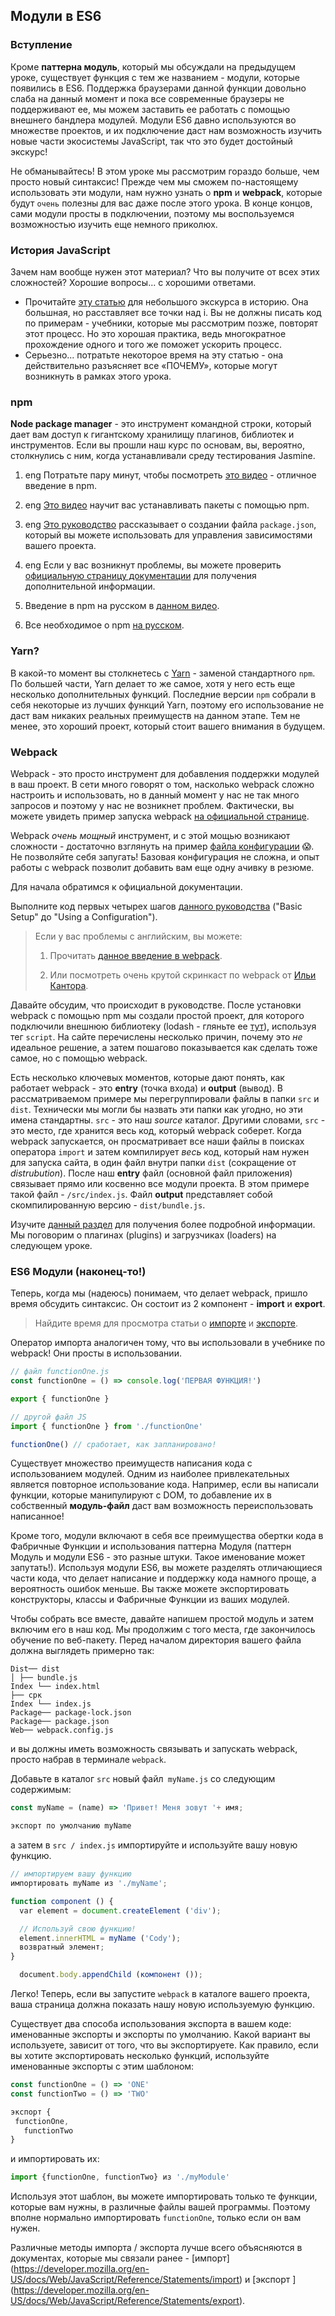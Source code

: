 ## Модули в ES6

### Вступление

Кроме __паттерна модуль__, который мы обсуждали на предыдущем уроке, существует функция с тем же названием - модули, которые появились в ES6. Поддержка браузерами данной функции довольно слаба на данный момент и пока все современные браузеры не поддерживают ее, мы можем заставить ее работать с помощью внешнего бандлера модулей. Модули ES6 давно используются во множестве проектов, и их подключение даст нам возможность изучить новые части экосистемы JavaScript, так что это будет достойный экскурс!

Не обманывайтесь! В этом уроке мы рассмотрим гораздо больше, чем просто новый синтаксис! Прежде чем мы сможем по-настоящему использовать эти модули, нам нужно узнать о __npm__ и __webpack__, которые будут `очень` полезны для вас даже после этого урока. В конце концов, сами модули просты в подключении, поэтому мы воспользуемся возможностью изучить еще немного приколюх.

### История JavaScript

Зачем нам вообще нужен этот материал? Что вы получите от всех этих сложностей? Хорошие вопросы... с хорошими ответами.

- Прочитайте [эту статью](https://habr.com/ru/company/mailru/blog/340922/) для небольшого экскурса в историю. Она большная, но расставляет все точки над i. Вы не должны писать код по примерам - учебники, которые мы рассмотрим позже, повторят этот процесс. Но это хорошая практика, ведь многократное прохождение одного и того же поможет ускорить процесс.
- Серьезно... потратьте некоторое время на эту статью - она ​​действительно разъясняет все «ПОЧЕМУ», которые могут возникнуть в рамках этого урока.

### npm

__Node package manager__ - это инструмент командной строки, который дает вам доступ к гигантскому хранилищу плагинов, библиотек и инструментов. Если вы прошли наш курс по основам, вы, вероятно, столкнулись с ним, когда устанавливали среду тестирования Jasmine.

1. <span class="btn-fill btn btn-xs btn-success">eng</span> Потратьте пару минут, чтобы посмотреть [это видео](https://docs.npmjs.com/getting-started/what-is-npm) - отличное введение в npm.

2. <span class="btn-fill btn btn-xs btn-success">eng</span> [Это видео](https://docs.npmjs.com/getting-started/install-npm-packages-locally) научит вас устанавливать пакеты с помощью npm.

3. <span class="btn-fill btn btn-xs btn-success">eng</span> [Это руководство](https://docs.npmjs.com/getting-started/using-a-package.json) рассказывает о создании файла `package.json`, который вы можете использовать для управления зависимостями вашего проекта.

4. <span class="btn-fill btn btn-xs btn-success">eng</span> Если у вас возникнут проблемы, вы можете проверить [официальную страницу документации](https://docs.npmjs.com/) для получения дополнительной информации.

5. Введение в npm на русском в [данном видео](https://www.youtube.com/watch?v=OZ0D3irUT20).

6. Все необходимое о npm [на русском](http://prgssr.ru/development/vvedenie-v-paketnyj-menedzher-npm-dlya-nachinayushih.html).

### Yarn?

В какой-то момент вы столкнетесь с [Yarn](https://yarnpkg.com/en/) - заменой стандартного `npm`. По большей части, Yarn делает то же самое, хотя у него есть еще несколько дополнительных функций. Последние версии `npm` собрали в себя некоторые из лучших функций Yarn, поэтому его использование не даст вам никаких реальных преимуществ на данном этапе. Тем не менее, это хороший проект, который стоит вашего внимания в будущем.

### Webpack

Webpack - это просто инструмент для добавления поддержки модулей в ваш проект. В сети много говорят о том, насколько webpack сложно настроить и использовать, но в данный момент у нас не так много запросов и поэтому у нас не возникнет проблем. Фактически, вы можете увидеть пример запуска webpack [на официальной странице](https://webpack.js.org/).

Webpack _очень мощный_ инструмент, и с этой мощью возникают сложности - достаточно взглянуть на пример [файла конфигурации](https://webpack.js.org/configuration/) 😱. Не позволяйте себя запугать! Базовая конфигурация не сложна, и опыт работы с webpack позволит добавить вам еще одну ачивку в резюме.

Для начала обратимся к официальной документации.

Выполните код первых четырех шагов [данного руководства](https://webpack.js.org/guides/getting-started/) ("Basic Setup" до "Using a Configuration").

> Если у вас проблемы с английским, вы можете:
>
> 1. Прочитать [данное введение в webpack](https://tproger.ru/translations/configure-webpack4/).
> 
> 2. Или посмотреть очень крутой скринкаст по webpack от [Ильи Кантора](https://learn.javascript.ru/screencast/webpack).

Давайте обсудим, что происходит в руководстве. После установки webpack с помощью npm мы создали простой проект, для которого подключили внешнюю библиотеку (lodash - гляньте ее [тут](https://lodash.com/)), используя тег `script`. На сайте перечислены несколько причин, почему это _не_ идеальное решение, а затем пошагово показывается как сделать тоже самое, но с помощью webpack.

Есть несколько ключевых моментов, которые дают понять, как работает webpack - это __entry__ (точка входа) и __output__ (вывод). В рассматриваемом примере мы перегруппировали файлы в папки `src` и` dist`. Технически мы могли бы назвать эти папки как угодно, но эти имена стандартны. `src` - это наш _source_ каталог. Другими словами, `src` - это место, где хранится весь код, который webpack соберет. Когда webpack запускается, он просматривает все наши файлы в поисках оператора `import` и затем компилирует _весь_ код, который нам нужен для запуска сайта, в один файл внутри папки `dist` (сокращение от _distrubution_). После наш __entry__ файл (основной файл приложения) связывает прямо или косвенно все модули проекта. В этом примере такой файл - `/src/index.js`. Файл __output__ представляет собой скомпилированную версию - `dist/bundle.js`.

Изучите [данный раздел](https://webpack.js.org/concepts/) для получения более подробной информации. Мы поговорим о плагинах (plugins) и загрузчиках (loaders) на следующем уроке.

### ES6 Модули (наконец-то!)

Теперь, когда мы (надеюсь) понимаем, что делает webpack, пришло время обсудить синтаксис. Он состоит из 2 компонент - __import__ и __export__.

> Найдите время для просмотра статьи о [импорте](https://developer.mozilla.org/ru/docs/Web/JavaScript/Reference/Statements/import) и [экспорте](https://developer.mozilla.org/ru/docs/Web/JavaScript/Reference/Statements/export).

Оператор импорта аналогичен тому, что вы использовали в учебнике по webpack! Они просты в использовании.

~~~javascript
// файл functionOne.js
const functionOne = () => console.log('ПЕРВАЯ ФУНКЦИЯ!')

export { functionOne }
~~~

~~~javascript
// другой файл JS
import { functionOne } from './functionOne'

functionOne() // сработает, как запланировано!
~~~

Существует множество преимуществ написания кода с использованием модулей. Одним из наиболее привлекательных является повторное использование кода. Например, если вы написали функции, которые манипулируют с DOM, то добавление их в собственный **модуль-файл** даст вам возможность переиспользовать написанное!

Кроме того, модули включают в себя все преимущества обертки кода в Фабричные Функции и использования паттерна Модуля (паттерн Модуль и модули ES6 - это разные штуки. Такое именование может запутать!). Используя модули ES6, вы можете разделять отличающиеся части кода, что делает написание и поддержку кода намного проще, а вероятность ошибок меньше. Вы также можете экспортировать конструкторы, классы и Фабричные Функции из ваших модулей.

Чтобы собрать все вместе, давайте напишем простой модуль и затем включим его в наш код. Мы продолжим с того места, где закончилось обучение по веб-пакету. Перед началом директория вашего файла должна выглядеть примерно так:

~~~
Dist── dist
│ ├── bundle.js
Index └── index.html
├── срк
Index └── index.js
Package── package-lock.json
Package── package.json
Web── webpack.config.js
~~~

и вы должны иметь возможность связывать и запускать webpack, просто набрав в терминале `webpack`.

Добавьте в каталог `src` новый файл` myName.js` со следующим содержимым:

~~~ Javascript
const myName = (name) => 'Привет! Меня зовут '+ имя;

экспорт по умолчанию myName
~~~

а затем в `src / index.js` импортируйте и используйте вашу новую функцию.

~~~ Javascript
// импортируем вашу функцию
импортировать myName из './myName';

function component () {
  var element = document.createElement ('div');

  // Используй свою функцию!
  element.innerHTML = myName ('Cody');
  возвратный элемент;
}

  document.body.appendChild (компонент ());

~~~

Легко! Теперь, если вы запустите `webpack` в каталоге вашего проекта, ваша страница должна показать нашу новую используемую функцию.

Существует два способа использования экспорта в вашем коде: именованные экспорты и экспорты по умолчанию. Какой вариант вы используете, зависит от того, что вы экспортируете. Как правило, если вы хотите экспортировать несколько функций, используйте именованные экспорты с этим шаблоном:

~~~ Javascript
const functionOne = () => 'ONE'
const functionTwo = () => 'TWO'

экспорт {
 functionOne,
   functionTwo
}
~~~

и импортировать их:

~~~ Javascript
import {functionOne, functionTwo} из './myModule'
~~~

Используя этот шаблон, вы можете импортировать только те функции, которые вам нужны, в различные файлы вашей программы. Поэтому вполне нормально импортировать `functionOne`, только если он вам нужен.

Различные методы импорта / экспорта лучше всего объясняются в документах, которые мы связали ранее - [импорт] (https://developer.mozilla.org/en-US/docs/Web/JavaScript/Reference/Statements/import) и [экспорт ] (https://developer.mozilla.org/en-US/docs/Web/JavaScript/Reference/Statements/export).
